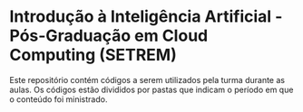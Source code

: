 # Introdução à Inteligência Artificial - Pós-Graduação em Cloud Computing (SETREM)

Este repositório contém códigos a serem utilizados pela turma durante as aulas.
Os códigos estão divididos por pastas que indicam o período em que o conteúdo foi ministrado.
